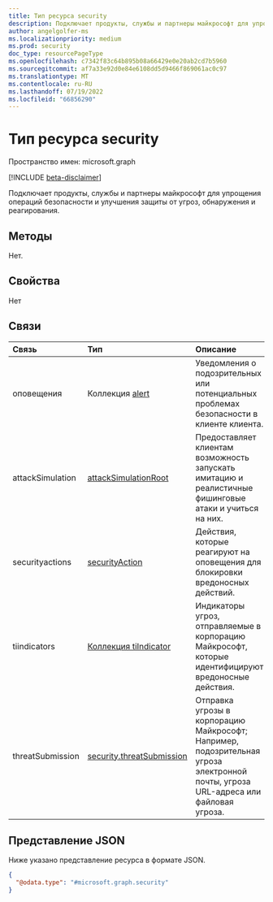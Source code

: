 ```yaml
---
title: Тип ресурса security
description: Подключает продукты, службы и партнеры майкрософт для упрощения операций безопасности и улучшения защиты от угроз, обнаружения и реагирования.
author: angelgolfer-ms
ms.localizationpriority: medium
ms.prod: security
doc_type: resourcePageType
ms.openlocfilehash: c7342f83c64b895b08a66429e0e20ab2cd7b5960
ms.sourcegitcommit: af7a33e92d0e84e6108dd5d9466f869061ac0c97
ms.translationtype: MT
ms.contentlocale: ru-RU
ms.lasthandoff: 07/19/2022
ms.locfileid: "66856290"
---
```

# <a name="security-resource-type"></a>Тип ресурса security

Пространство имен: microsoft.graph

[!INCLUDE [beta-disclaimer](../../includes/beta-disclaimer.md)]

Подключает продукты, службы и партнеры майкрософт для упрощения операций безопасности и улучшения защиты от угроз, обнаружения и реагирования.

## <a name="methods"></a>Методы
Нет.

## <a name="properties"></a>Свойства
Нет

## <a name="relationships"></a>Связи
|Связь|Тип|Описание|
|:---|:---|:---|
|оповещения|Коллекция [alert](../resources/alert.md)|Уведомления о подозрительных или потенциальных проблемах безопасности в клиенте клиента.|
|attackSimulation|[attackSimulationRoot](../resources/attacksimulationroot.md)|Предоставляет клиентам возможность запускать имитацию и реалистичные фишинговые атаки и учиться на них.|
|securityactions|[securityAction](../resources/securityaction.md)|Действия, которые реагируют на оповещения для блокировки вредоносных действий.|
|tiindicators|[Коллекция tiIndicator](../resources/tiindicator.md)|Индикаторы угроз, отправляемые в корпорацию Майкрософт, которые идентифицируют вредоносные действия.|
|threatSubmission|[security.threatSubmission](../resources/security-threatsubmission.md)|Отправка угрозы в корпорацию Майкрософт; Например, подозрительная угроза электронной почты, угроза URL-адреса или файловая угроза.|

## <a name="json-representation"></a>Представление JSON
Ниже указано представление ресурса в формате JSON.
<!-- {
  "blockType": "resource",
  "keyProperty": "id",
  "@odata.type": "microsoft.graph.security",
  "openType": false
}
-->
``` json
{
  "@odata.type": "#microsoft.graph.security"
}
```

